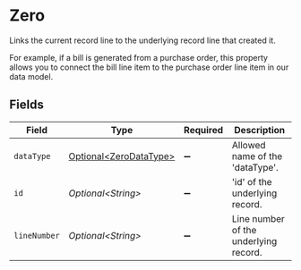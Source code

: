 # Zero

Links the current record line to the underlying record line that created it. 

For example, if a bill is generated from a purchase order, this property allows you to connect the bill line item to the purchase order line item in our data model. 


## Fields

| Field                                                          | Type                                                           | Required                                                       | Description                                                    |
| -------------------------------------------------------------- | -------------------------------------------------------------- | -------------------------------------------------------------- | -------------------------------------------------------------- |
| `dataType`                                                     | [Optional\<ZeroDataType>](../../models/shared/ZeroDataType.md) | :heavy_minus_sign:                                             | Allowed name of the 'dataType'.                                |
| `id`                                                           | *Optional\<String>*                                            | :heavy_minus_sign:                                             | 'id' of the underlying record.                                 |
| `lineNumber`                                                   | *Optional\<String>*                                            | :heavy_minus_sign:                                             | Line number of the underlying record.                          |